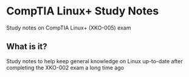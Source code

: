 # CompTIA Linux+ Study Notes
Study notes on CompTIA Linux+ (XKO-005) exam

## What is it?
Study notes to help keep general knowledge on Linux up-to-date after completing the XKO-002 exam a long time ago
